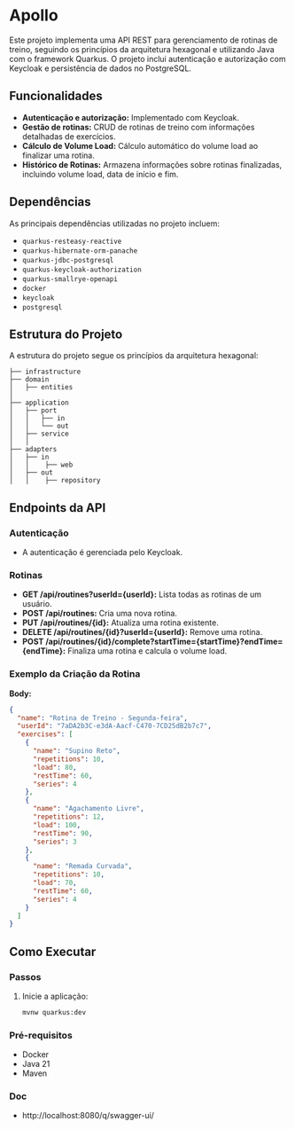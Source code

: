 # Apollo

Este projeto implementa uma API REST para gerenciamento de rotinas de treino, seguindo os princípios da arquitetura hexagonal e utilizando Java com o framework Quarkus. O projeto inclui autenticação e autorização com Keycloak e persistência de dados no PostgreSQL.

## Funcionalidades

- **Autenticação e autorização:** Implementado com Keycloak.
- **Gestão de rotinas:** CRUD de rotinas de treino com informações detalhadas de exercícios.
- **Cálculo de Volume Load:** Cálculo automático do volume load ao finalizar uma rotina.
- **Histórico de Rotinas:** Armazena informações sobre rotinas finalizadas, incluindo volume load, data de início e fim.

## Dependências

As principais dependências utilizadas no projeto incluem:

- `quarkus-resteasy-reactive`
- `quarkus-hibernate-orm-panache`
- `quarkus-jdbc-postgresql`
- `quarkus-keycloak-authorization`
- `quarkus-smallrye-openapi`
- `docker`
- `keycloak`
- `postgresql`

## Estrutura do Projeto

A estrutura do projeto segue os princípios da arquitetura hexagonal:

```
├── infrastructure
├── domain
│   ├── entities
│
├── application
│   ├── port
│   │   ├── in
│   │   └── out
│   ├── service 
│   │   
├── adapters
│   ├── in
│   │    ├── web
│   ├── out
│   │    ├── repository
```

## Endpoints da API

### Autenticação
- A autenticação é gerenciada pelo Keycloak.

### Rotinas
- **GET /api/routines?userId={userId}:** Lista todas as rotinas de um usuário.
- **POST /api/routines:** Cria uma nova rotina.
- **PUT /api/routines/{id}:** Atualiza uma rotina existente.
- **DELETE /api/routines/{id}?userId={userId}:** Remove uma rotina.
- **POST /api/routines/{id}/complete?startTime={startTime}?endTime={endTime}:** Finaliza uma rotina e calcula o volume load.

### Exemplo da Criação da Rotina

**Body:**
```json
{
  "name": "Rotina de Treino - Segunda-feira",
  "userId": "7aDA2b3C-e3dA-Aacf-C470-7CD25dB2b7c7",
  "exercises": [
    {
      "name": "Supino Reto",
      "repetitions": 10,
      "load": 80,
      "restTime": 60,
      "series": 4
    },
    {
      "name": "Agachamento Livre",
      "repetitions": 12,
      "load": 100,
      "restTime": 90,
      "series": 3
    },
    {
      "name": "Remada Curvada",
      "repetitions": 10,
      "load": 70,
      "restTime": 60,
      "series": 4
    }
  ]
}
```

## Como Executar

### Passos

1. Inicie a aplicação:
   ```bash
   mvnw quarkus:dev
   ```

### Pré-requisitos

- Docker
- Java 21 
- Maven

### Doc

- http://localhost:8080/q/swagger-ui/

